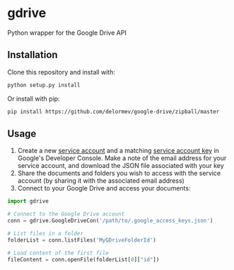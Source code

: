 # gdrive

Python wrapper for the Google Drive API

## Installation

Clone this repository and install with:

```bash
python setup.py install
```

Or install with pip:

```bash
pip install https://github.com/delormev/google-drive/zipball/master
```

## Usage

1. Create a new [service account](https://console.developers.google.com/apis/credentials) and a matching [service account key](https://console.developers.google.com/apis/credentials) in Google's Developer Console. Make a note of the email address for your service account, and download the JSON file associated with your key
2. Share the documents and folders you wish to access with the service account (by sharing it with the associated email address)
3. Connect to your Google Drive and access your documents:

```python
import gdrive

# Connect to the Google Drive account
conn = gdrive.GoogleDriveCon('/path/to/.google_access_keys.json')

# List files in a folder
folderList = conn.listFiles('MyGDriveFolderId')

# Load content of the first file
fileContent = conn.openFile(folderList[0]["id"])

```